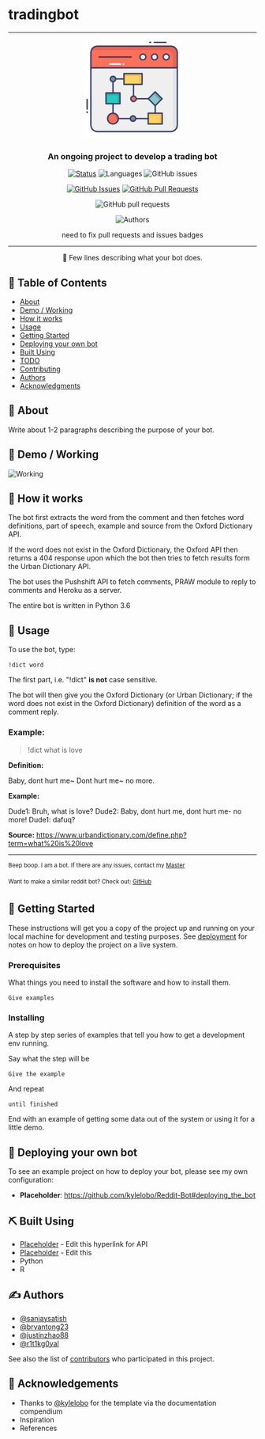 # tradingbot
---

<p align="center">
  <a href="" rel="noopener">
 <img width=200px height=200px src="https://github.com/sanjaysatish/tradingbot/blob/main/web-browser.png" alt="Bot logo"></a>
</p>


<h3 align="center">An ongoing project to develop a trading bot</h3>

<div align="center">

  [![Status](https://img.shields.io/badge/Status-Active-988189)]()
  ![Languages](https://img.shields.io/badge/Languages-R%2C%20Python-8CBEB2)
  ![GitHub issues](https://img.shields.io/github/issues/sanjaysatish/tradingbot?color=f2ebbf)
  
  [![GitHub Issues](https://img.shields.io/github/issues/kylelobo/The-Documentation-Compendium.svg)](https://github.com/sanjaysatish/tradingbot/issues)
  [![GitHub Pull Requests](https://img.shields.io/github/issues-pr/kylelobo/The-Documentation-Compendium.svg)](https://github.com/sanjaysatish/tradingbot/pulls)
  
  ![GitHub pull requests](https://img.shields.io/github/issues-pr/sanjaysatish/tradingbot?color=F3b562)
  
  ![Authors](https://img.shields.io/badge/Authors-%40sanjaysatish%2C%20%40bryantong23%2C%20%40justinzhao88%2C%20and%20%40r1t1kg0yal-F06060?style=for-the-badge&logo=appveyor?)

need to fix pull requests and issues badges

</div>

---

<p align="center"> 🤖 Few lines describing what your bot does.
    <br> 
</p>

## 📝 Table of Contents
+ [About](#about)
+ [Demo / Working](#demo)
+ [How it works](#working)
+ [Usage](#usage)
+ [Getting Started](#getting_started)
+ [Deploying your own bot](#deployment)
+ [Built Using](#built_using)
+ [TODO](../TODO.md)
+ [Contributing](../CONTRIBUTING.md)
+ [Authors](#authors)
+ [Acknowledgments](#acknowledgement)

## 🧐 About <a name = "about"></a>
Write about 1-2 paragraphs describing the purpose of your bot.

## 🎥 Demo / Working <a name = "demo"></a>
![Working](https://media.giphy.com/media/20NLMBm0BkUOwNljwv/giphy.gif)

## 💭 How it works <a name = "working"></a>

The bot first extracts the word from the comment and then fetches word definitions, part of speech, example and source from the Oxford Dictionary API.

If the word does not exist in the Oxford Dictionary, the Oxford API then returns a 404 response upon which the bot then tries to fetch results form the Urban Dictionary API.

The bot uses the Pushshift API to fetch comments, PRAW module to reply to comments and Heroku as a server.

The entire bot is written in Python 3.6

## 🎈 Usage <a name = "usage"></a>

To use the bot, type:
```
!dict word
```
The first part, i.e. "!dict" **is not** case sensitive.

The bot will then give you the Oxford Dictionary (or Urban Dictionary; if the word does not exist in the Oxford Dictionary) definition of the word as a comment reply.

### Example:

> !dict what is love

**Definition:**

Baby, dont hurt me~
Dont hurt me~ no more.

**Example:**

Dude1: Bruh, what is love?
Dude2: Baby, dont hurt me, dont hurt me- no more!
Dude1: dafuq?

**Source:** https://www.urbandictionary.com/define.php?term=what%20is%20love

---

<sup>Beep boop. I am a bot. If there are any issues, contact my [Master](https://www.reddit.com/message/compose/?to=PositivePlayer1&subject=/u/Wordbook_Bot)</sup>

<sup>Want to make a similar reddit bot? Check out: [GitHub](https://github.com/kylelobo/Reddit-Bot)</sup>

## 🏁 Getting Started <a name = "getting_started"></a>
These instructions will get you a copy of the project up and running on your local machine for development and testing purposes. See [deployment](#deployment) for notes on how to deploy the project on a live system.

### Prerequisites

What things you need to install the software and how to install them.

```
Give examples
```

### Installing

A step by step series of examples that tell you how to get a development env running.

Say what the step will be

```
Give the example
```

And repeat

```
until finished
```

End with an example of getting some data out of the system or using it for a little demo.

## 🚀 Deploying your own bot <a name = "deployment"></a>
To see an example project on how to deploy your bot, please see my own configuration:

+ **Placeholder**: https://github.com/kylelobo/Reddit-Bot#deploying_the_bot

## ⛏️ Built Using <a name = "built_using"></a>
+ [Placeholder](https://praw.readthedocs.io/en/latest/) - Edit this hyperlink for API
+ [Placeholder](https://www.heroku.com/) - Edit this 
+ Python
+ R

## ✍️ Authors <a name = "authors"></a>
+ [@sanjaysatish](https://github.com/sanjaysatish) 
+ [@bryantong23](https://github.com/bryantong23) 
+ [@justinzhao88](https://github.com/justinzhao88) 
+ [@r1t1kg0yal](https://github.com/r1t1kg0yal) 

See also the list of [contributors](https://github.com/sanjaysatish/tradingbot/contributors) who participated in this project.

## 🎉 Acknowledgements <a name = "acknowledgement"></a>
+ Thanks to [@kylelobo](https://github.com/kylelobo) for the template via the documentation compendium
+ Inspiration
+ References
